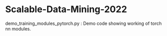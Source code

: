 # Scalable-Data-Mining-2022

demo_training_modules_pytorch.py : Demo code showing working of torch nn modules.
